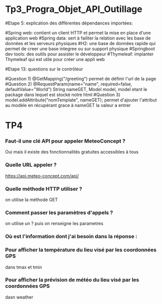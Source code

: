 # Tp3_Progra_Objet_API_Outillage

#Etape 5: explication des différentes dépendances importées:

#Spring web:
contient un client HTTP et permet la mise en place d'une application web
#Spring data:
sert à failiter la relation avec les base de données et les serveurs physiques
#H2:
une base de données rapide qui permet de creer une base integree ou sur support physique
#Springboot dev tools:
des outils pour assister le développeur
#Thymeleaf: 
implanter Thymeleaf qui est utile pour créer une appli web
 
#Etape 13: questions sur le contrôleur

#Question 1)
 @GetMapping("/greeting") permet de définir l'url de la page
#Question 2)
@RequestParam(name="name", required=false, defaultValue="World") String nameGET, Model model, model etant le package dans lequel est stocké notre html
#Question 3)
model.addAttribute("nomTemplate", nameGET); permet d'ajouter l'attribut au modèle en récupérant grace à nameGET la valeur a entrer

# TP4

### Faut-il une clé API pour appeler MeteoConcept ?
Oui mais il existe des fonctionnalités gratuites accessibles à tous
### Quelle URL appeler ?
https://api.meteo-concept.com/api/
### Quelle méthode HTTP utiliser ?
on utilise la méthode GET
### Comment passer les paramètres d'appels ?
on utilise un ? puis on renseigne les parametres
### Où est l'information dont j'ai besoin dans la réponse :
### Pour afficher la température du lieu visé par les coordonnées GPS
dans tmax et tmin
### Pour afficher la prévision de météo du lieu visé par les coordonnées GPS
dasn weather